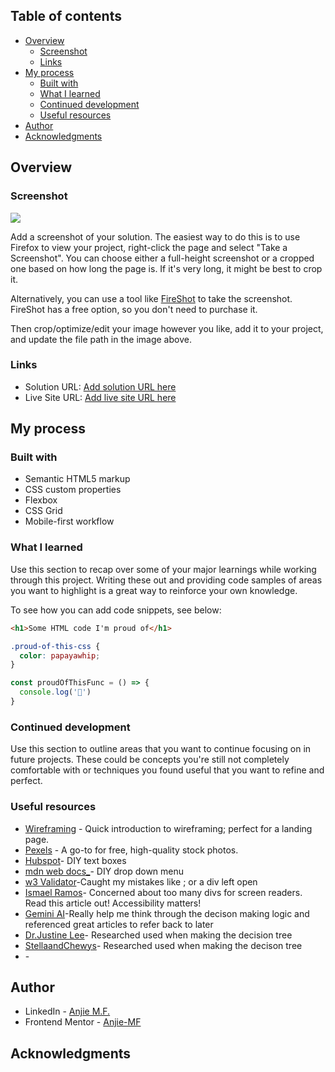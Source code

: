 ## Table of contents

- [Overview](#overview)
  - [Screenshot](#screenshot)
  - [Links](#links)
- [My process](#my-process)
  - [Built with](#built-with)
  - [What I learned](#what-i-learned)
  - [Continued development](#continued-development)
  - [Useful resources](#useful-resources)
- [Author](#author)
- [Acknowledgments](#acknowledgments)


## Overview

### Screenshot

![](./screenshot.jpg)

Add a screenshot of your solution. The easiest way to do this is to use Firefox to view your project, right-click the page and select "Take a Screenshot". You can choose either a full-height screenshot or a cropped one based on how long the page is. If it's very long, it might be best to crop it.

Alternatively, you can use a tool like [FireShot](https://getfireshot.com/) to take the screenshot. FireShot has a free option, so you don't need to purchase it. 

Then crop/optimize/edit your image however you like, add it to your project, and update the file path in the image above.

### Links

- Solution URL: [Add solution URL here](https://your-solution-url.com)
- Live Site URL: [Add live site URL here](https://your-live-site-url.com)

## My process

### Built with

- Semantic HTML5 markup
- CSS custom properties
- Flexbox
- CSS Grid
- Mobile-first workflow

### What I learned

Use this section to recap over some of your major learnings while working through this project. Writing these out and providing code samples of areas you want to highlight is a great way to reinforce your own knowledge.

To see how you can add code snippets, see below:

```html
<h1>Some HTML code I'm proud of</h1>
```
```css
.proud-of-this-css {
  color: papayawhip;
}
```
```js
const proudOfThisFunc = () => {
  console.log('🎉')
}
```

### Continued development

Use this section to outline areas that you want to continue focusing on in future projects. These could be concepts you're still not completely comfortable with or techniques you found useful that you want to refine and perfect.

### Useful resources

- [Wireframing](https://balsamiq.com/learn/courses/designing-page-layout/) - Quick introduction to wireframing; perfect for a landing page.
- [Pexels](https://www.pexels.com/) - A go-to for free, high-quality stock photos. 
- [Hubspot](https://blog.hubspot.com/website/html-text-box)- DIY text boxes
- [mdn web docs_](https://developer.mozilla.org/en-US/docs/Web/HTML/Element/select)- DIY drop down menu
- [w3 Validator](https://validator.w3.org/)-Caught my mistakes like ; or a div left open
- [Ismael Ramos](https://www.ismaelramos.dev/blog/top-20-must-know-tips-for-web-accessibility/)- Concerned about too many divs for screen readers. Read this article out! Accessibility matters!
- [Gemini AI](https://gemini.google.com)-Really help me think through the decison making logic and referenced  great articles to refer back to later 
- [Dr.Justine Lee](https://drjustinelee.com/heat-stroke-in-dogs-dr-justine-lee-dacvecc-dabt-board-certified-veterinary-specialist/)- Researched used when making the decision tree 
- [StellaandChewys](https://www.stellaandchewys.com/dogs/walking-dogs-in-hot-weather/#:~:text=65%C2%B0%2D69%C2%B0F,high%20risk%20for%20larger%20dogs)- Researched used when making the decison tree
- []()-


## Author

- LinkedIn - [Anjie M.F.](https://www.linkedin.com/in/anjiemay23/)
- Frontend Mentor - [Anjie-MF](hhttps://www.frontendmentor.io/profile/Anjie-MF)


## Acknowledgments

